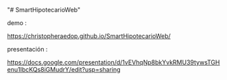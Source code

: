 "# SmartHipotecarioWeb" 

demo : 

https://christopheraedop.github.io/SmartHipotecarioWeb/

presentación : 

https://docs.google.com/presentation/d/1vEVhqNp8bkYvkRMU39tywsTGHenu1IbcKQs8iGMudrY/edit?usp=sharing
